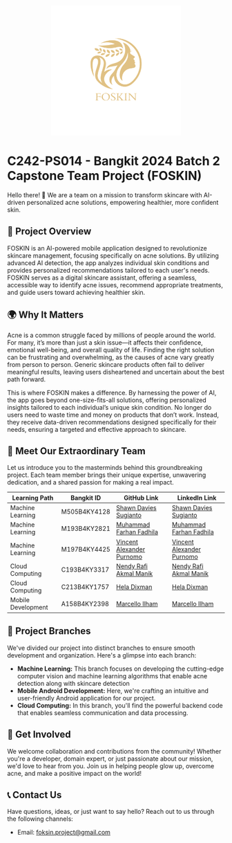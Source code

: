 <div align="center">
  <img src="foskin-logo.png" alt="Project Logo" width="300">
</div>

# C242-PS014 - Bangkit 2024 Batch 2 Capstone Team Project (FOSKIN)

Hello there! 👋 We are a team on a mission to transform skincare with AI-driven personalized acne solutions, empowering healthier, more confident skin.

## 📑 Project Overview

FOSKIN is an AI-powered mobile application designed to revolutionize skincare management, focusing specifically on acne solutions. By utilizing advanced AI detection, the app analyzes individual skin conditions and provides personalized recommendations tailored to each user's needs. FOSKIN serves as a digital skincare assistant, offering a seamless, accessible way to identify acne issues, recommend appropriate treatments, and guide users toward achieving healthier skin.

## 🌍 Why It Matters

Acne is a common struggle faced by millions of people around the world. For many, it’s more than just a skin issue—it affects their confidence, emotional well-being, and overall quality of life. Finding the right solution can be frustrating and overwhelming, as the causes of acne vary greatly from person to person. Generic skincare products often fail to deliver meaningful results, leaving users disheartened and uncertain about the best path forward.

This is where FOSKIN makes a difference. By harnessing the power of AI, the app goes beyond one-size-fits-all solutions, offering personalized insights tailored to each individual’s unique skin condition. No longer do users need to waste time and money on products that don’t work. Instead, they receive data-driven recommendations designed specifically for their needs, ensuring a targeted and effective approach to skincare.

## 👥 Meet Our Extraordinary Team

Let us introduce you to the masterminds behind this groundbreaking project. Each team member brings their unique expertise, unwavering dedication, and a shared passion for making a real impact.

| Learning Path                         | Bangkit ID    | GitHub Link                | LinkedIn Link                          |
|------------------------------|---------------|-----------------------|-----------------------------------|
| Machine Learning        | M505B4KY4128   | [Shawn Davies Sugianto](https://github.com/ShawndeSheep) | [Shawn Davies Sugianto](https://www.linkedin.com/in/shawn-davies-sugianto/)      |
| Machine Learning             | M193B4KY2821   | [Muhammad Farhan Fadhila](https://github.com/muhfarhanfadhila) | [Muhammad Farhan Fadhila](https://www.linkedin.com/in/muhfarhanfadhila/)      |
| Machine Learning             | M197B4KY4425   | [Vincent Alexander Purnomo](https://github.com/Rouinc) | [Vincent Alexander Purnomo](https://www.linkedin.com/in/vincent-purnomo-405092269/)      |
| Cloud Computing      | C193B4KY3317   | [Nendy Rafi Akmal Manik](https://github.com/nendyrafi0) | [Nendy Rafi Akmal Manik](https://www.linkedin.com/in/nendy-rafi-akmal-m-8abbb4286/)      |
| Cloud Computing | C213B4KY1757   | [Hela Dixman](https://github.com/heladixman) | [Hela Dixman](https://www.linkedin.com/in/heladixman/)      |
| Mobile Development    | A158B4KY2398   | [Marcello Ilham](https://github.com/Marcelloaja) | [Marcello Ilham](https://www.linkedin.com/in/marcelloilham/)      |

## 🚀 Project Branches

We've divided our project into distinct branches to ensure smooth development and organization. Here's a glimpse into each branch:

- **Machine Learning:** This branch focuses on developing the cutting-edge computer vision and machine learning algorithms that enable acne detection along with skincare detection
- **Mobile Android Development:** Here, we're crafting an intuitive and user-friendly Android application for our project.
- **Cloud Computing:** In this branch, you'll find the powerful backend code that enables seamless communication and data processing.

## 🤝 Get Involved

We welcome collaboration and contributions from the community! Whether you're a developer, domain expert, or just passionate about our mission, we'd love to hear from you. Join us in helping people glow up, overcome acne, and make a positive impact on the world!

## 📞 Contact Us

Have questions, ideas, or just want to say hello? Reach out to us through the following channels:

- Email: foksin.project@gmail.com
